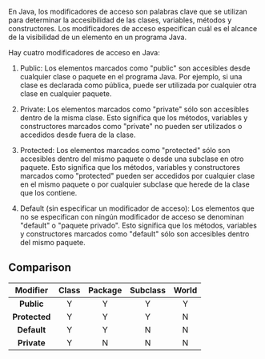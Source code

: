 En Java, los modificadores de acceso son palabras clave que se utilizan para determinar la accesibilidad de las clases, variables, métodos y constructores. Los modificadores de acceso especifican cuál es el alcance de la visibilidad de un elemento en un programa Java.

Hay cuatro modificadores de acceso en Java:

1.  Public: Los elementos marcados como "public" son accesibles desde cualquier clase o paquete en el programa Java. Por ejemplo, si una clase es declarada como pública, puede ser utilizada por cualquier otra clase en cualquier paquete.
    
2.  Private: Los elementos marcados como "private" sólo son accesibles dentro de la misma clase. Esto significa que los métodos, variables y constructores marcados como "private" no pueden ser utilizados o accedidos desde fuera de la clase.
    
3.  Protected: Los elementos marcados como "protected" sólo son accesibles dentro del mismo paquete o desde una subclase en otro paquete. Esto significa que los métodos, variables y constructores marcados como "protected" pueden ser accedidos por cualquier clase en el mismo paquete o por cualquier subclase que herede de la clase que los contiene.
    
4.  Default (sin especificar un modificador de acceso): Los elementos que no se especifican con ningún modificador de acceso se denominan "default" o "paquete privado". Esto significa que los métodos, variables y constructores marcados como "default" sólo son accesibles dentro del mismo paquete.

## Comparison

| **Modifier**  | **Class** | **Package** | **Subclass** | **World** |
|:-------------:|:---------:|:-----------:|:------------:|:---------:|
| **Public**    | Y         | Y           | Y            | Y         | 
| **Protected** | Y         | Y           | Y            | N         |     |      |      |      |      |
| **Default**   | Y         | Y           | N            | N         | 
| **Private**   | Y         | N           | N            | N         |  
